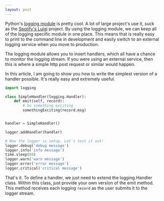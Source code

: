 ```yaml
---
layout: post
---
```


Python's [logging module](https://docs.python.org/2/library/logging.html) is
pretty cool. A lot of large project's use it, suck as the
[Spotify's Luigi](https://github.com/spotify/luigi) project. By using the
logging module, we can keep all of the logging specific module in one place.
This means that is really easy to print to the command line in development and
easily switch to an external logging service when you move to production.

The logging module allows you to insert handlers, which all have a chance to
monitor the logging stream. If you were using an external service, then this is
where a simple http post request or similar would happen.

In this article, I am going to show you how to write the simplest version of
a handler possible. It's really easy and extremely useful.

``` python
import logging

class SimpleHandler(logging.Handler):
    def emit(self, record):
        # Do something exciting
        somethingExciting(record.msg)


handler = SimpleHandler()

logger.addHandler(handler)

# Now the logger is setup. Let's test it out!
logger.debug('debug message')
logger.info('info message')
time.sleep(60)
logger.warn('warn message')
logger.error('error message')
logger.critical('critical message')
```

That's it. To define a handler, we just need to extend the logging.Handler
class. Within this class, just provide your own version of the emit method.
This method receives each logging `record` as the user submits it to the logger
stream.

